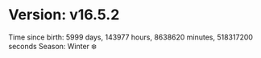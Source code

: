 # Version: v16.5.2
Time since birth: 5999 days, 143977 hours, 8638620 minutes, 518317200 seconds
Season: Winter ❄️
